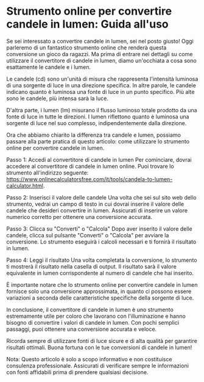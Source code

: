 Strumento online per convertire candele in lumen: Guida all'uso
===============================================================

Se sei interessato a convertire candele in lumen, sei nel posto giusto! Oggi parleremo di un fantastico strumento online che renderà questa conversione un gioco da ragazzi. Ma prima di entrare nei dettagli su come utilizzare il convertitore di candele in lumen, diamo un'occhiata a cosa sono esattamente le candele e i lumen.

Le candele (cd) sono un'unità di misura che rappresenta l'intensità luminosa di una sorgente di luce in una direzione specifica. In altre parole, le candele indicano quanto è luminosa una fonte di luce in un punto specifico. Più alte sono le candele, più intensa sarà la luce.

D'altra parte, i lumen (lm) misurano il flusso luminoso totale prodotto da una fonte di luce in tutte le direzioni. I lumen riflettono quanto è luminosa una sorgente di luce nel suo complesso, indipendentemente dalla direzione.

Ora che abbiamo chiarito la differenza tra candele e lumen, possiamo passare alla parte pratica di questo articolo: come utilizzare lo strumento online per convertire candele in lumen.

Passo 1: Accedi al convertitore di candele in lumen Per cominciare, dovrai accedere al convertitore di candele in lumen online. Puoi trovare lo strumento all'indirizzo seguente: <https://www.onlinecalculatorsfree.com/it/tools/candela-to-lumen-calculator.html>.

Passo 2: Inserisci il valore delle candele Una volta che sei sul sito web dello strumento, vedrai un campo di testo in cui dovrai inserire il valore delle candele che desideri convertire in lumen. Assicurati di inserire un valore numerico corretto per ottenere una conversione accurata.

Passo 3: Clicca su "Converti" o "Calcola" Dopo aver inserito il valore delle candele, clicca sul pulsante "Converti" o "Calcola" per avviare la conversione. Lo strumento eseguirà i calcoli necessari e ti fornirà il risultato in lumen.

Passo 4: Leggi il risultato Una volta completata la conversione, lo strumento ti mostrerà il risultato nella casella di output. Il risultato sarà il valore equivalente in lumen corrispondente al numero di candele che hai inserito.

È importante notare che lo strumento online per convertire candele in lumen fornisce solo una conversione approssimata, in quanto ci possono essere variazioni a seconda delle caratteristiche specifiche della sorgente di luce.

In conclusione, il convertitore di candele in lumen è uno strumento estremamente utile per coloro che lavorano con l'illuminazione e hanno bisogno di convertire i valori di candele in lumen. Con pochi semplici passaggi, puoi ottenere una conversione accurata e veloce.

Ricorda sempre di utilizzare fonti di luce sicure e di alta qualità per garantire risultati ottimali. Buona fortuna con le tue conversioni di candele in lumen!

Nota: Questo articolo è solo a scopo informativo e non costituisce consulenza professionale. Assicurati di verificare sempre le informazioni con fonti affidabili prima di prendere qualsiasi decisione.